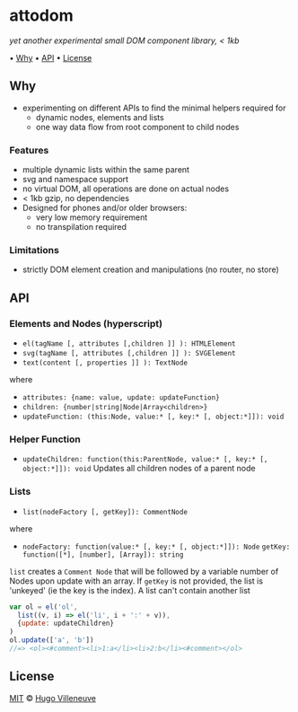 # attodom

*yet another experimental small DOM component library, < 1kb*

• [Why](#why) • [API](#api) • [License](#license)


## Why

* experimenting on different APIs to find the minimal helpers required for
  * dynamic nodes, elements and lists
  * one way data flow from root component to child nodes


### Features

* multiple dynamic lists within the same parent
* svg and namespace support
* no virtual DOM, all operations are done on actual nodes
* < 1kb gzip, no dependencies
* Designed for phones and/or older browsers:
  * very low memory requirement
  * no transpilation required


### Limitations

* strictly DOM element creation and manipulations (no router, no store)


## API

### Elements and Nodes (hyperscript)

* `el(tagName [, attributes [,children ]] ): HTMLElement`
* `svg(tagName [, attributes [,children ]] ): SVGElement`
* `text(content [, properties ]] ): TextNode`

where
* `attributes: {name: value, update: updateFunction}`
* `children: {number|string|Node|Array<children>}`
* `updateFunction: (this:Node, value:* [, key:* [, object:*]]): void`


### Helper Function

* `updateChildren: function(this:ParentNode, value:* [, key:* [, object:*]]): void`
Updates all children nodes of a parent node


### Lists

* `list(nodeFactory [, getKey]): CommentNode`

where
* `nodeFactory: function(value:* [, key:* [, object:*]]): Node`
`getKey: function([*], [number], [Array]): string`

`list` creates a `Comment Node` that will be followed by a variable number of Nodes upon update with an array. If `getKey` is not provided, the list is 'unkeyed' (ie the key is the index).
A list can't contain another list

```javascript
var ol = el('ol',
  list((v, i) => el('li', i + ':' + v)),
  {update: updateChildren}
)
ol.update(['a', 'b'])
//=> <ol><#comment><li>1:a</li><li>2:b</li><#comment></ol>
```

## License

[MIT](http://www.opensource.org/licenses/MIT) © [Hugo Villeneuve](https://github.com/hville)
